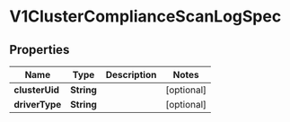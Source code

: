 # V1ClusterComplianceScanLogSpec

## Properties
Name | Type | Description | Notes
------------ | ------------- | ------------- | -------------
**clusterUid** | **String** |  |  [optional]
**driverType** | **String** |  |  [optional]
